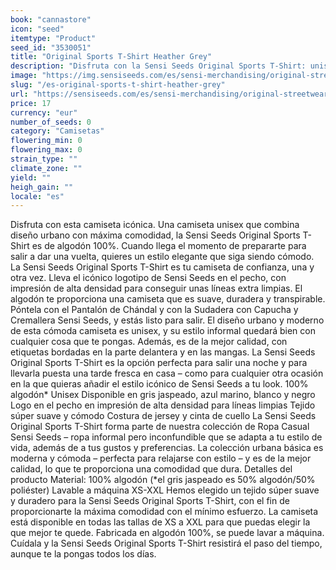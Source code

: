 ```yaml
---
book: "cannastore"
icon: "seed"
itemtype: "Product"
seed_id: "3530051"
title: "Original Sports T-Shirt Heather Grey"
description: "Disfruta con la Sensi Seeds Original Sports T-Shirt: unisex, combina el diseño urbano con la comodidad y se adapta al movimiento. ¡Compra online ahora!"
image: "https://img.sensiseeds.com/es/sensi-merchandising/original-streetwear/original-sports-t-shirt-heather-grey-image.png"
slug: "/es-original-sports-t-shirt-heather-grey"
url: "https://sensiseeds.com/es/sensi-merchandising/original-streetwear/original-sports-t-shirt-heather-grey?a_aid=cannastore"
price: 17
currency: "eur"
number_of_seeds: 0
category: "Camisetas"
flowering_min: 0
flowering_max: 0
strain_type: ""
climate_zone: ""
yield: ""
heigh_gain: ""
locale: "es"
---
```

Disfruta con esta camiseta icónica. Una camiseta unisex que combina diseño urbano con máxima comodidad, la Sensi Seeds Original Sports T-Shirt es de algodón 100%. Cuando llega el momento de prepararte para salir a dar una vuelta, quieres un estilo elegante que siga siendo cómodo. La Sensi Seeds Original Sports T-Shirt es tu camiseta de confianza, una y otra vez. Lleva el icónico logotipo de Sensi Seeds en el pecho, con impresión de alta densidad para conseguir unas líneas extra limpias. El algodón te proporciona una camiseta que es suave, duradera y transpirable. Póntela con el Pantalón de Chándal y con la Sudadera con Capucha y Cremallera Sensi Seeds, y estás listo para salir. El diseño urbano y moderno de esta cómoda camiseta es unisex, y su estilo informal quedará bien con cualquier cosa que te pongas. Además, es de la mejor calidad, con etiquetas bordadas en la parte delantera y en las mangas. La Sensi Seeds Original Sports T-Shirt es la opción perfecta para salir una noche y para llevarla puesta una tarde fresca en casa – como para cualquier otra ocasión en la que quieras añadir el estilo icónico de Sensi Seeds a tu look. 100% algodón* Unisex Disponible en gris jaspeado, azul marino, blanco y negro Logo en el pecho en impresión de alta densidad para líneas limpias Tejido súper suave y cómodo Costura de jersey y cinta de cuello La Sensi Seeds Original Sports T-Shirt forma parte de nuestra colección de Ropa Casual Sensi Seeds – ropa informal pero inconfundible que se adapta a tu estilo de vida, además de a tus gustos y preferencias. La colección urbana básica es moderna y cómoda – perfecta para relajarse con estilo – y es de la mejor calidad, lo que te proporciona una comodidad que dura. Detalles del producto Material: 100% algodón (*el gris jaspeado es 50% algodón/50% poliéster) Lavable a máquina XS-XXL Hemos elegido un tejido súper suave y duradero para la Sensi Seeds Original Sports T-Shirt, con el fin de proporcionarte la máxima comodidad con el mínimo esfuerzo. La camiseta está disponible en todas las tallas de XS a XXL para que puedas elegir la que mejor te quede. Fabricada en algodón 100%, se puede lavar a máquina. Cuídala y la Sensi Seeds Original Sports T-Shirt resistirá el paso del tiempo, aunque te la pongas todos los días.
